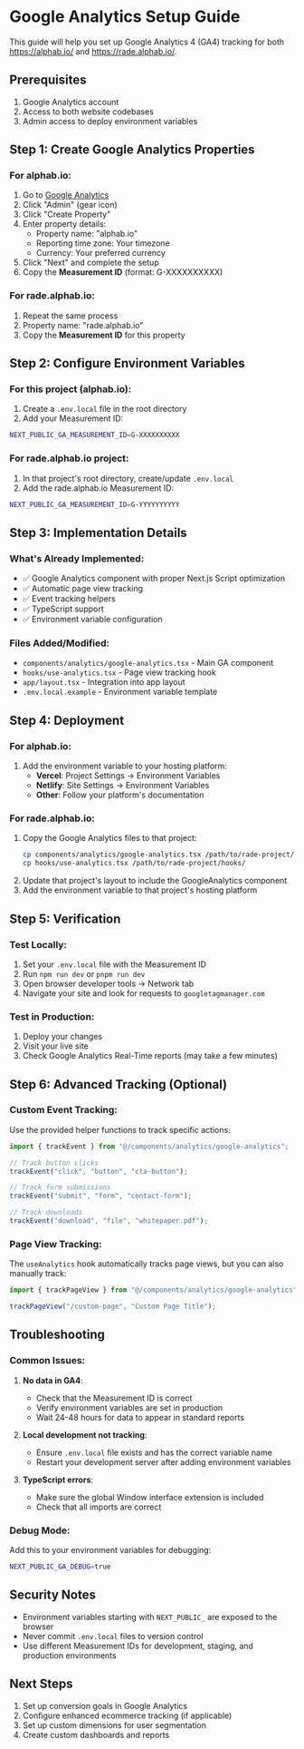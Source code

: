 # Google Analytics Setup Guide

This guide will help you set up Google Analytics 4 (GA4) tracking for both https://alphab.io/ and https://rade.alphab.io/.

## Prerequisites

1. Google Analytics account
2. Access to both website codebases
3. Admin access to deploy environment variables

## Step 1: Create Google Analytics Properties

### For alphab.io:

1. Go to [Google Analytics](https://analytics.google.com/)
2. Click "Admin" (gear icon)
3. Click "Create Property"
4. Enter property details:
   - Property name: "alphab.io"
   - Reporting time zone: Your timezone
   - Currency: Your preferred currency
5. Click "Next" and complete the setup
6. Copy the **Measurement ID** (format: G-XXXXXXXXXX)

### For rade.alphab.io:

1. Repeat the same process
2. Property name: "rade.alphab.io"
3. Copy the **Measurement ID** for this property

## Step 2: Configure Environment Variables

### For this project (alphab.io):

1. Create a `.env.local` file in the root directory
2. Add your Measurement ID:

```bash
NEXT_PUBLIC_GA_MEASUREMENT_ID=G-XXXXXXXXXX
```

### For rade.alphab.io project:

1. In that project's root directory, create/update `.env.local`
2. Add the rade.alphab.io Measurement ID:

```bash
NEXT_PUBLIC_GA_MEASUREMENT_ID=G-YYYYYYYYYY
```

## Step 3: Implementation Details

### What's Already Implemented:

- ✅ Google Analytics component with proper Next.js Script optimization
- ✅ Automatic page view tracking
- ✅ Event tracking helpers
- ✅ TypeScript support
- ✅ Environment variable configuration

### Files Added/Modified:

- `components/analytics/google-analytics.tsx` - Main GA component
- `hooks/use-analytics.tsx` - Page view tracking hook
- `app/layout.tsx` - Integration into app layout
- `.env.local.example` - Environment variable template

## Step 4: Deployment

### For alphab.io:

1. Add the environment variable to your hosting platform:
   - **Vercel**: Project Settings → Environment Variables
   - **Netlify**: Site Settings → Environment Variables
   - **Other**: Follow your platform's documentation

### For rade.alphab.io:

1. Copy the Google Analytics files to that project:
   ```bash
   cp components/analytics/google-analytics.tsx /path/to/rade-project/components/analytics/
   cp hooks/use-analytics.tsx /path/to/rade-project/hooks/
   ```
2. Update that project's layout to include the GoogleAnalytics component
3. Add the environment variable to that project's hosting platform

## Step 5: Verification

### Test Locally:

1. Set your `.env.local` file with the Measurement ID
2. Run `npm run dev` or `pnpm run dev`
3. Open browser developer tools → Network tab
4. Navigate your site and look for requests to `googletagmanager.com`

### Test in Production:

1. Deploy your changes
2. Visit your live site
3. Check Google Analytics Real-Time reports (may take a few minutes)

## Step 6: Advanced Tracking (Optional)

### Custom Event Tracking:

Use the provided helper functions to track specific actions:

```typescript
import { trackEvent } from "@/components/analytics/google-analytics";

// Track button clicks
trackEvent("click", "button", "cta-button");

// Track form submissions
trackEvent("submit", "form", "contact-form");

// Track downloads
trackEvent("download", "file", "whitepaper.pdf");
```

### Page View Tracking:

The `useAnalytics` hook automatically tracks page views, but you can also manually track:

```typescript
import { trackPageView } from "@/components/analytics/google-analytics";

trackPageView("/custom-page", "Custom Page Title");
```

## Troubleshooting

### Common Issues:

1. **No data in GA4**:

   - Check that the Measurement ID is correct
   - Verify environment variables are set in production
   - Wait 24-48 hours for data to appear in standard reports

2. **Local development not tracking**:

   - Ensure `.env.local` file exists and has the correct variable name
   - Restart your development server after adding environment variables

3. **TypeScript errors**:
   - Make sure the global Window interface extension is included
   - Check that all imports are correct

### Debug Mode:

Add this to your environment variables for debugging:

```bash
NEXT_PUBLIC_GA_DEBUG=true
```

## Security Notes

- Environment variables starting with `NEXT_PUBLIC_` are exposed to the browser
- Never commit `.env.local` files to version control
- Use different Measurement IDs for development, staging, and production environments

## Next Steps

1. Set up conversion goals in Google Analytics
2. Configure enhanced ecommerce tracking (if applicable)
3. Set up custom dimensions for user segmentation
4. Create custom dashboards and reports
